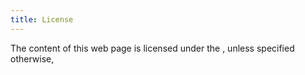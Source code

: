 ```yaml
---
title: License
---
```

The content of this web page is licensed under the , unless specified otherwise, 